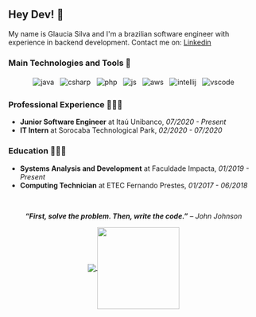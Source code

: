 ## Hey Dev! 👋

My name is Glaucia Silva and I'm a brazilian software engineer with experience in backend development.
Contact me on:
[Linkedin](https://www.linkedin.com/in/glaucials/)

### Main Technologies and Tools 🔨

<p align="center">
          
  <img src="https://github.com/Quadrified/Quadrified/blob/master/assets/svg/dev/languages/java.svg" alt="java" style="vertical-align:top; margin:4px">
  <img src="https://github.com/Quadrified/Quadrified/blob/master/assets/svg/dev/languages/csharp.svg" alt="csharp" style="vertical-align:top; margin:4px">  
  <img src="https://github.com/Quadrified/Quadrified/blob/master/assets/svg/dev/languages/php.svg" alt="php" style="vertical-align:top; margin:4px">  
  <img src="https://github.com/Quadrified/Quadrified/blob/master/assets/svg/dev/languages/js.svg" alt="js" style="vertical-align:top; margin:4px">
  <img src="https://github.com/Quadrified/Quadrified/blob/master/assets/svg/dev/services/aws.svg" alt="aws" style="vertical-align:top; margin:4px">
  <img src="https://github.com/Quadrified/Quadrified/blob/master/assets/svg/dev/tools/jetbrains_intellij.svg" alt="intellij" style="vertical-align:top; margin:4px">
  <img src="https://github.com/Quadrified/Quadrified/blob/master/assets/svg/dev/tools/visualstudio_code.svg" alt="vscode" style="vertical-align:top; margin:4px">
  
</p> 

### Professional Experience 👩🏻‍💻

<ul>
          <li><b>Junior Software Engineer</b>
          at Itaú Unibanco,
          <i>07/2020 - Present</i></li>
          <li><b>IT Intern</b>
          at Sorocaba Technological Park,
          <i>02/2020 - 07/2020</i></li>
</ul>

### Education 👩🏻‍🎓


<ul>
          <li><b>Systems Analysis and Development</b>
          at Faculdade Impacta,
          <i>01/2019 - Present</i></li>
          <li><b>Computing Technician</b>
          at ETEC Fernando Prestes,
          <i>01/2017 - 06/2018</i></li>
</ul>

<br>

<p align="center">
   <i><b>“First, solve the problem. Then, write the code.”</b> – John Johnson<i/>
</p>
  
  <p align="center">
  <a href="https://github.com/anuraghazra/github-readme-stats">
    <img
      align="center"
      src="https://github-readme-stats.vercel.app/api/top-langs/?username=glaucials&layout=compact"
    />
  </a>
  <a href="https://github.com/anuraghazra/github-readme-stats">
    <img
      align="center"
      height="165"
      src="https://github-readme-stats.vercel.app/api?username=anuraghazra"
    />
  </a>
</p>
